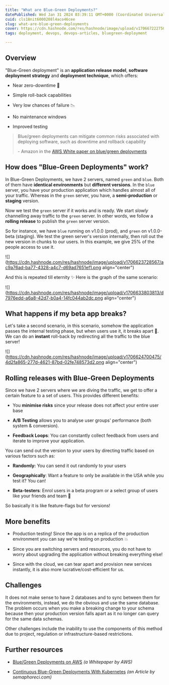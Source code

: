 ```yaml
---
title: "What are Blue-Green Deployments?"
datePublished: Wed Jan 31 2024 03:39:11 GMT+0000 (Coordinated Universal Time)
cuid: cls18nit6000208l4aco46cee
slug: what-are-blue-green-deployments
cover: https://cdn.hashnode.com/res/hashnode/image/upload/v1706672227503/d2c571f0-71e1-4d47-953f-b2f91493cf31.png
tags: deployment, devops, devops-articles, bluegreen-deployment

---
```


## Overview

"Blue-Green deployment" is an **application release model**, **software deployment strategy** and **deployment technique**, which offers:

* Near zero-downtime 🤯
    
* Simple roll-back capabilities
    
* Very low chances of failure 📉
    
* No maintenance windows
    
* Improved testing
    

> Blue/green deployments can mitigate common risks associated with deploying software, such as downtime and rollback capability
> 
> \- Amazon in the [AWS White paper on blue/green deployments](https://d0.awsstatic.com/whitepapers/AWS_Blue_Green_Deployments.pdf)

## How does "Blue-Green Deployments" work?

In Blue-Green Deployments, we have 2 servers, named `green` and `blue`. Both of them have **identical environments** but **different versions**. In the `blue` server, you have your production application which handles almost all of your traffic. Whereas in the `green` server, you have, a **semi-production** or **staging** version.

Now we test the `green` server if it works and is ready. We start *slowly* channelling away traffic to the `green` server. In other words, we follow a **rolling release** to publish the `green` server version.

So for instance, we have `blue` running on v1.0.0 (prod), and `green` on v1.0.0-beta (staging). We test the green server's version internally, then roll out the new version in chunks to our users. In this example, we give 25% of the people access to use it.

![](https://cdn.hashnode.com/res/hashnode/image/upload/v1706623728567/ac9a76ad-ba77-4328-a4c7-d69ad7651ef1.png align="center")

And this is repeated till eternity ✨ Here is the graph of the same scenario:

![](https://cdn.hashnode.com/res/hashnode/image/upload/v1706633803813/d7976edd-a6a8-42d7-b0a4-14fc044ab2dc.png align="center")

## What happens if my beta app breaks?

Let's take a second scenario, in this scenario, somehow the application passes the internal testing phase, but when users use it, it breaks apart 🥲. We can do an **instant** roll-back by redirecting all the traffic to the blue server!

![](https://cdn.hashnode.com/res/hashnode/image/upload/v1706624700475/4d2fa865-277d-4621-87bd-02fe748573d2.png align="center")

## Rolling releases with Blue-Green Deployments

Since we have 2 servers where we are diving the traffic, we get to offer a certain feature to a set of users. This provides different benefits:

* You **minimise risks** since your release does not affect your entire user base
    
* **A/B Testing** allows you to analyse user groups' performance (both system & conversion).
    
* **Feedback Loops**: You can constantly collect feedback from users and iterate to improve your application.
    

You can send out the version to your users by directing traffic based on various factors such as:

* **Randomly:** You can send it out randomly to your users
    
* **Geographically**: Want a feature to only be available in the USA while you test it? You can!
    
* **Beta-testers**: Enrol users in a beta program or a select group of users like your friends and team 👀
    

So basically it is like feature-flags but for versions!

## More benefits

* Production testing! Since the app is on a replica of the production environment you can say we're testing on production 💥
    
* Since you are switching servers and resources, you do not have to worry about upgrading the application without breaking everything else!
    
* Since with the cloud, we can tear apart and provision new services instantly, it is also more lucrative/cost-efficient for us.
    

## Challenges

It does not make sense to have 2 databases and to sync between them for the environments, instead, we do the obvious and use the same database. The problem occurs when you make a breaking change to your schema because then your production version falls apart as it no longer can query for the same data schemas.

Other challenges include the inability to use the components of this method due to project, regulation or infrastructure-based restrictions.

## Further resources

* [Blue/Green Deployments on AWS](https://d0.awsstatic.com/whitepapers/AWS_Blue_Green_Deployments.pdf) *(a Whitepaper by AWS)*
    
* [Continuous Blue-Green Deployments With Kubernetes](https://semaphoreci.com/blog/continuous-blue-green-deployments-with-kubernetes) *(an Article by semaphoreci.com)*